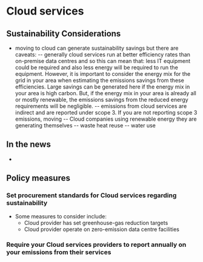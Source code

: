 # Cloud services
## Sustainability Considerations
- moving to cloud can generate sustainability savings but there are caveats:
-- generally cloud services run at better efficiency rates than on-premise data centres and so this can mean that: less IT equipment could be required and also less energy will be required to run the equipment.
However, it is important to consider the energy mix for the grid in your area when estimating the emissions savings from these efficiencies. 
Large savings can be generated here if the energy mix in your area is high carbon.
But, if the energy mix in your area is already all or mostly renewable, the emissions savings from the reduced energy requirements will be negligible.
-- emissions from cloud services are indirect and are reported under scope 3. If you are not reporting scope 3 emissions, moving 
-- Cloud companies using renewable energy they are generating themselves
-- waste heat reuse
-- water use

## In the news
- 

## Policy measures

### Set procurement standards for Cloud services regarding sustainability
- Some measures to consider include:
  - Cloud provider has set greenhouse-gas reduction targets
  - Cloud provider operate on zero-emission data centre facilities

  
### Require your Cloud services providers to report annually on your emissions from their services







